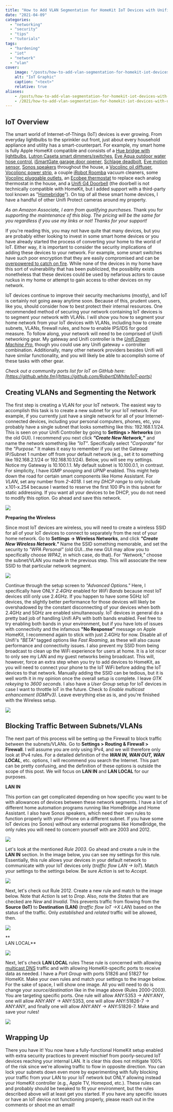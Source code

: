 ```yaml
---
title: "How to Add VLAN Segmentation for HomeKit IoT Devices with Unifi"
date: "2021-04-09"
categories:
  - "networking"
  - "security"
  - "tips"
  - "tutorials"
tags:
  - "hardening"
  - "iot"
  - "network"
  - "vlan"
cover:
    image: "/posts/how-to-add-vlan-segmentation-for-homekit-iot-devices-with-unifi/header_how-to-add-vlan-segmentation-for-homekit-iot-devices-with-unifi.jpg"
    alt: "IoT Graphic"
    caption: "<text>"
    relative: true
aliases:
    - /posts/how-to-add-vlan-segmentation-for-homekit-iot-devices-with-unifi/how-to-add-vlan-segmentation-for-homekit-iot-devices-with-unifi
    - /2021/how-to-add-vlan-segmentation-for-homekit-iot-devices-with-unifi/
---
```


## IoT Overview

The smart world of Internet-of-Things (IoT) devices is ever growing. From everyday lightbulbs to the sprinkler out front, just about every household appliance and utility has a smart-counterpart. For example, my smart home is fully Apple HomeKit compatible and consists of a [Hue bridge with lightbulbs](https://www.amazon.com/gp/product/B07XH4KDR5/ref=as_li_tl?ie=UTF8&camp=1789&creative=9325&creativeASIN=B07XH4KDR5&linkCode=as2&tag=whitematter-20&linkId=df6ecd2d3d2499551ee4fb509a49587b), [Lutron Caseta smart dimmers/switches](https://www.amazon.com/gp/product/B00KLAXFQA/ref=as_li_qf_asin_il_tl?ie=UTF8&tag=whitematter-20&creative=9325&linkCode=as2&creativeASIN=B00KLAXFQA&linkId=7921a6374b4b40c94161f4278c1b33d8 "https://www.amazon.com/gp/product/B00KLAXFQA/ref=as_li_qf_asin_il_tl?ie=UTF8&tag=whitematter-20&creative=9325&linkCode=as2&creativeASIN=B00KLAXFQA&linkId=7921a6374b4b40c94161f4278c1b33d8"), [Eve Aqua outdoor water hose control](https://www.amazon.com/gp/product/B08FBHCPPF/ref=as_li_tl?ie=UTF8&camp=1789&creative=9325&creativeASIN=B08FBHCPPF&linkCode=as2&tag=whitematter-20&linkId=5505218457879d684052765e37db35fa "https://www.amazon.com/gp/product/B08FBHCPPF/ref=as_li_tl?ie=UTF8&camp=1789&creative=9325&creativeASIN=B08FBHCPPF&linkCode=as2&tag=whitematter-20&linkId=5505218457879d684052765e37db35fa"), [iSmartGate garage door opener](https://www.amazon.com/gp/product/B07Q1J7RZM/ref=as_li_tl?ie=UTF8&camp=1789&creative=9325&creativeASIN=B07Q1J7RZM&linkCode=as2&tag=whitematter-20&linkId=dae9862d26805fd0af1e8817bd8645c2 "https://www.amazon.com/gp/product/B07Q1J7RZM/ref=as_li_tl?ie=UTF8&camp=1789&creative=9325&creativeASIN=B07Q1J7RZM&linkCode=as2&tag=whitematter-20&linkId=dae9862d26805fd0af1e8817bd8645c2"), [Schlage deadbolt](https://www.amazon.com/gp/product/B00YUPE85Y/ref=as_li_tl?ie=UTF8&camp=1789&creative=9325&creativeASIN=B00YUPE85Y&linkCode=as2&tag=whitematter-20&linkId=f1f239d916e964e7ba0ed727e7ad4d14 "https://www.amazon.com/gp/product/B00YUPE85Y/ref=as_li_tl?ie=UTF8&camp=1789&creative=9325&creativeASIN=B00YUPE85Y&linkCode=as2&tag=whitematter-20&linkId=f1f239d916e964e7ba0ed727e7ad4d14"), [Eve motion sensor](https://www.amazon.com/gp/product/B01MAV39M8/ref=as_li_tl?ie=UTF8&camp=1789&creative=9325&creativeASIN=B01MAV39M8&linkCode=as2&tag=whitematter-20&linkId=3c4d273460c2b1f2a7201582bb50342e), [Sonos speakers](https://www.amazon.com/gp/product/B07W6RYRZM/ref=as_li_qf_asin_il_tl?ie=UTF8&tag=whitematter-20&creative=9325&linkCode=as2&creativeASIN=B07W6RYRZM&linkId=c06286ddb9cac861e2da524be2f6acc4) throughout the house, a [Vocolinc oil diffuser](https://www.amazon.com/gp/product/B07HMPY7RX/ref=as_li_qf_asin_il_tl?ie=UTF8&tag=whitematter-20&creative=9325&linkCode=as2&creativeASIN=B07HMPY7RX&linkId=3bc57ed9890dc0278b52db28c3d42511), [Vocolionc power strip](https://www.amazon.com/gp/product/B083NFNN99/ref=as_li_qf_asin_il_tl?ie=UTF8&tag=whitematter-20&creative=9325&linkCode=as2&creativeASIN=B083NFNN99&linkId=fc19219e0df43f4a1c56d63749dbad2c), a couple [iRobot Roomba](https://www.amazon.com/gp/product/B08C4JXBPF/ref=as_li_tl?ie=UTF8&camp=1789&creative=9325&creativeASIN=B08C4JXBPF&linkCode=as2&tag=whitematter-20&linkId=7500e53510ab70cfb9e0d237978fe197) vacuum cleaners, some [Vocolinc pluggable outlets](https://www.amazon.com/gp/product/B07NJRS8TX/ref=as_li_tl?ie=UTF8&camp=1789&creative=9325&creativeASIN=B07NJRS8TX&linkCode=as2&tag=whitematter-20&linkId=5ab28257a60b56e62c85132b2afce653), an [Ecobee thermostat](https://www.amazon.com/gp/product/B06W56TBLN/ref=as_li_tl?ie=UTF8&camp=1789&creative=9325&creativeASIN=B06W56TBLN&linkCode=as2&tag=whitematter-20&linkId=59b864438ae9a389b269066a2902cdde) to replace each analog thermostat in the house, and a [Unifi G4 Doorbell](https://www.amazon.com/gp/product/B08L3X9ZZX/ref=as_li_tl?ie=UTF8&camp=1789&creative=9325&creativeASIN=B08L3X9ZZX&linkCode=as2&tag=whitematter-20&linkId=19dd1b06c1c8884232de18bc438fefa1) (the doorbell is not technically compatible with HomeKit, but I added support with a third-party tool known as "[Homebridge](https://homebridge.io/)"). On top of all these smart home devices, I have a handful of other Unifi Protect cameras around my property.

_As an Amazon Associate, I earn from qualifying purchases._ Thank you for _supporting the maintenance of this blog. The pricing will be the same for you regardless if you use my links or not! Thanks for your support!_

If you're reading this, you may not have quite that many devices, but you are probably either looking to invest in some smart home devices or you have already started the process of converting your home to the world of IoT. Either way, it is important to consider the security implications of adding these devices to your network. For example, some smart switches have such poor encryption that they are easily compromised and can be [overpowered to catch on fire](https://www.komando.com/security-privacy/smart-plugs-hacked/757290/). While none of the devices in my home have this sort of vulnerability that has been publicized, the possibility exists nonetheless that these devices could be used by nefarious actors to cause ruckus in my home or attempt to gain access to other devices on my network.

IoT devices continue to improve their security mechanisms (mostly), and IoT is certainly not going away anytime soon. Because of this, prudent users, like you, should consider how to best protect their internal resources. One recommended method of securing your network containing IoT devices is to segment your network with VLANs. I will show you how to segment your home network from your IoT devices with VLANs, including how to create subnets, VLANs, firewall rules, and how to enable IPS/IDS for good measure. To follow along, your network will need to be comprised of Unifi networking gear. My gateway and Unifi controller is the _[Unifi Dream Machine Pro](https://www.amazon.com/gp/product/B086967C9X/ref=as_li_tl?ie=UTF8&camp=1789&creative=9325&creativeASIN=B086967C9X&linkCode=as2&tag=whitematter-20&linkId=4fc0624a437d4bfe761f2ebb02ca61bd)_, though you could use any Unifi gateway + controller combination. Additionally, many other network providers besides Unifi will have similar functionality, and you will likely be able to accomplish some of these tasks with other gear.

_Check out a community ports list for IoT on GitHub here: [https://github.white.fm](https://github.com/RobertDWhite/IoT-ports)_

## **Creating VLANs and Segmenting the Network**

The first step is creating a VLAN for your IoT network. The easiest way to accomplish this task is to create a new subnet for your IoT network. For example, if you currently just have a single network for all of your Internet-connected devices, including your personal computers, phones, etc, you probably have a single subnet that looks something like this: 192.168.1.1/24. This is seen on your Unifi Controller by going to **Settings > Networks** (on the old GUI). I recommend you next click **_"Create New Network,_"** and name the network something like _"IoT"_. Specifically select _"Corporate"_ for the _"Purpose."_ It makes it easy to remember if you set the Gateway IP/Subnet 1 number off from your default network (e.g., set it to something like 192.168.2.1/24 or 192.168.10.1/24). Below, you will see my settings. Notice my Gateway is 10.100.1.1. My default subnet is 10.100.0.1, in contrast. For simplicity, I have _IGMP snooping_ and _UPNP_ enabled. This might help down the road for certain smart components like Home Assistant. For _VLAN_, set any number from _2-4018_. I set my _DHCP range_ to only include x.101-x.254 because I wanted to reserve the first 100 IPs in this subnet for static addressing. If you want all your devices to be DHCP, you do not need to modify this option. Go ahead and save this network.

![](/posts/how-to-add-vlan-segmentation-for-homekit-iot-devices-with-unifi/images/Screen-Shot-2021-04-08-at-3.03.01-PM-1024x879.png)

**Preparing the Wireless**

Since most IoT devices are wireless, you will need to create a wireless SSID for all of your IoT devices to connect to separately from the rest of your home network. Go to **Settings -> Wireless Networks**, and click **_"Create New Wireless Network."_** Name the SSID something memorable, and set the security to _"WPA Personal"_ (old GUI...the new GUI may allow you to specifically choose _WPA2_, in which case, do that). For _"Network,"_ choose the subnet/VLAN you made in the previous step. This will associate the new SSID to that particular network segment.

![](/posts/how-to-add-vlan-segmentation-for-homekit-iot-devices-with-unifi/images/Screen-Shot-2021-04-08-at-3.16.16-PM-1024x557.png)

Continue through the setup screen to _"Advanced Options."_ Here, I specifically have ONLY _2.4GHz_ enabled for _WiFi Bands_ because most IoT devices still only use 2.4GHz. If you happen to have some 5GHz IoT devices, the slightly better performance for those devices will likely be overshadowed by the constant disconnecting of your devices when both 2.4GHz and 5GHz are enabled simultaneously. IoT devices in general do a pretty bad job of handling Unifi APs with both bands enabled. Feel free to try enabling both bands in your environment, but if you have lots of issues with connectivity and the infamous **"No Response"** message on Apple HomeKit, I recommend again to stick with just 2.4GHz for now. Disable all of Unifi's _"BETA"_ tagged options like _Fast Roaming_, as these will also cause performance and connectivity issues. I also prevent my SSID from being broadcast to clean up the WiFi experience for users at home. It is a lot nicer to only see my LAN and my guest networks being broadcast. This will, however, force an extra step when you try to add devices to HomeKit, as you will need to connect your phone to the IoT WiFi before adding the IoT devices to that network. Manually adding the SSID can be tedious, but it is well worth it in my opinion once the overall setup is complete. I leave _GTK rekeying_ to _3600 seconds_. I also have a _User Group_ setup for IoT devices in case I want to throttle IoT in the future. Check to _Enable multicast enhancement (IGMPv3)_. Leave everything else as is, and you're finished with the Wireless setup.

![](/posts/how-to-add-vlan-segmentation-for-homekit-iot-devices-with-unifi/images/Screen-Shot-2021-04-08-at-3.15.50-PM-869x1024.png)

## **Blocking Traffic Between Subnets/VLANs**

The next part of this process will be setting up the Firewall to block traffic between the subnets/VLANs. Go to **Settings > Routing & Firewall > Firewall**. I will assume you are only using IPv4, and we will therefore only look at IPv4 rules. For a detailed definition of the _**WAN IN, WAN OUT, WAN LOCAL**_, etc. options, I will recommend you search the Internet. This part can be pretty confusing, and the definition of these options is outside the scope of this post. We will focus on **LAN IN** and **LAN LOCAL** for our purposes.

**LAN IN**

This portion can get complicated depending on how specific you want to be with allowances of devices between these network segments. I have a lot of different home automation programs running like HomeBridge and Home Assistant. I also have Sonos speakers, which need their own rules to function properly with your iPhone on a different subnet. If you have some IoT devices (no Sonos) without any external programs like HomeBridge, the only rules you will need to concern yourself with are 2003 and 2012.

![](/posts/how-to-add-vlan-segmentation-for-homekit-iot-devices-with-unifi/images/Screen-Shot-2021-04-08-at-3.48.20-PM-1024x335.png)

Let's look at the mentioned _Rule 2003_. Go ahead and create a rule in the **LAN IN** section. In the image below, you can see my settings for this rule. Essentially, this rule allows your devices in your default network to communicate with your IoT devices only (_traffic flow LAN -> IoT_). Match your settings to the settings below. Be sure _Action_ is set to _Accept_.

![](/posts/how-to-add-vlan-segmentation-for-homekit-iot-devices-with-unifi/images/Screen-Shot-2021-04-08-at-3.49.12-PM-1024x715.png)

Next, let's check out Rule 2012. Create a new rule and match to the image below. Note that _Action_ Is set to _Drop_. Also, note the _States_ that are checked are _New_ and _Invalid_. This prevents traffic from flowing from the **Source (IoT)** to **Destination (LAN)** (_traffic flow IoT ->X LAN_) based on the status of the traffic. Only _established_ and _related_ traffic will be allowed, then.

![](/posts/how-to-add-vlan-segmentation-for-homekit-iot-devices-with-unifi/images/Screen-Shot-2021-04-08-at-4.00.57-PM-1013x1024.png)

**  
LAN LOCAL**

![](/posts/how-to-add-vlan-segmentation-for-homekit-iot-devices-with-unifi/images/Screen-Shot-2021-04-08-at-3.44.52-PM-1024x209.png)

Next, let's check **LAN LOCAL** rules These rule is concerned with allowing [multicast DNS](https://www.ionos.com/digitalguide/server/know-how/multicast-dns/) traffic and with allowing HomeKit-specific ports to receive data as needed. I have a _Port Group_ with ports 51826 and 51827 for HomeKit. Make your own rules and match your settings to the image below. For the sake of space, I will show one image. All you will need to do is change your _source/destination_ like in the image above (Rules 2000-2003). You are targeting specific ports. One rule will allow ANY:5353 -> ANY:ANY, one will allow ANY:ANY -> ANY:5353, one will allow ANY:51826-7 -> ANY:ANY, and finally one will allow ANY:ANY -> ANY:51826-7. Make and save your rules!

![](/posts/how-to-add-vlan-segmentation-for-homekit-iot-devices-with-unifi/images/Screen-Shot-2021-04-08-at-4.09.28-PM-1024x884.png)

## Wrapping Up

There you have it! You now have a fully-functional HomeKit setup enabled with extra security practices to prevent mischief from poorly-secured IoT devices reaching your internal LAN. It is clear this does not mitigate 100% of the risk since we're allowing traffic to flow in opposite direction. You can lock your subnets down even more by experimenting with fully blocking your traffic from your LAN to your IoT network but ONLY allowing instead your HomeKit controller (e.g., Apple TV, Homepod, etc.). These rules can and probably should be tweaked to fit your environment, but the rules described above will at least get you started. If you have any specific issues or have an IoT device not functioning properly, please reach out in the comments or shoot me an email!
